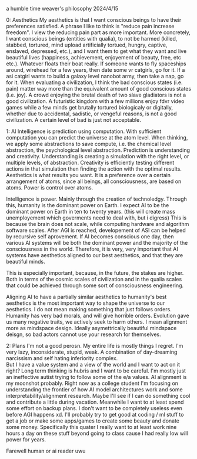 a humble time weaver's philosophy
2024/4/15

0: Aesthetics 
My aesthetics is that I want conscious beings to have their preferences satisfied. 
A phrase I like to think is "reduce pain increase freedom". I view the reducing pain part as more important. 
More concretely, I want conscious beings (entities with qualia), to not be harmed (killed, stabbed, tortured, mind upload artificially tortued, hungry, captive, enslaved, depressed, etc.),
and I want them to get what they want and live beautiful lives (happiness, achievement, enjoyement of beauty, free, etc etc.). Whatever floats their boat really. If someone wants to fly
spaceships around, wirehead for a few years, then date some vr catgirls, go for it. If a asi catgirl wants to build a galaxy level nanobot army, then take a nap, go for it. 
When evaluating a civilization, I think the bad conscious states (i.e. pain) matter way more than the equivalent amount of good conscious states (i.e. joy). A crowd enjoying the brutal death of two slave 
gladiators is not a good civilization. A futuristic kingdom with a few millions enjoy fdvr video games while a few minds get brutally tortured biologicaly or digitally, whether due to accidental, 
sadistic, or vengeful reasons, is not a good civilization.
A certain level of bad is just not acceptable. 

1: AI
Intelligence is prediction using computation. With sufficient computation you can predict the universe at the atom level. When thinking, we apply some abstractions to save compute, 
i.e. the chemical level abstraction, the psychological level abstraction. Prediction is understanding and creativity. Understanding is creating a simulation with the right
level, or multiple levels, of abstraction. Creativity is efficiently testing different actions in that simulation then finding the action with the optimal results. 
Aesthetics is what results you want. It is a preference over a certain arrangement of atoms, since all beings, all consciousness, are based on atoms. Power is control over atoms. 

Intelligence is power. Mainly through the creation of technoledgy. Through this, humanity is the dominant power on Earth. I expect AI to be the dominant power on Earth in ten to twenty years.
(this will create mass unemployement which goverments need to deal with, but i digress)
This is because the brain does not scale, while computing hardware and algorithm software scales. After AGI is reached, developement of ASI can be helped by recursive self aprovement. 
If AI becomes conscious one day, then various AI systems will be both the dominant power and the majority of the consciousness in the world.
Therefore, it is very, very important that AI systems have aesthetics aligned to our best aesthetics, and that they are beautiful minds. 

This is especially important, because, in the future, the stakes are higher. Both in terms of the cosmic scales of civilization and in the qualia scales that could be achieved through
some sort of consciousness engineering. 

Aligning AI to have a partially similar aesthetics to humanity's best aesthetics is the most important way to shape the universe to our aesthetics. I do not mean making something that just follows orders. 
Humanity has very bad morals, and will give horrible orders. Evolution gave us many negative traits, we actively seek to harm others. I mean alignment more as mindspace design. Ideally asymettrically
beautiful mindspace deisgn, so bad actors cannot use your research for themselves. 

2: Plans
I'm not a good perosn. My entire life is mostly things I regret. I'm very lazy, inconsiderate, stupid, weak. A combination of day-dreaming narcissism and self hating inferiority complex.  
But I have a value system and a view of the world and I want to act on it right? Long term thinking is hubris and I want to be careful. I'm mostly just an ineffective autist trying to follow some of the e/a values.
AI alignment is my moonshot probably. Right now as a college student I'm focusing on understanding the frontier of how AI model architectures work and some interpretability/alignment research. Maybe I'll see if I
can do something cool and contribute a little during vacation. 
Meanwhile I want to at least spend some effort on backup plans. I don't want to be completely useless even before AGI happens xd. I'll probably try to get good at coding / ml stuff to get a job or make some apps/games to
create some beauty and donate some money. Specifically this quater I really want to at least work nine hours a day on these stuff beyond going to class cause I had really low will power for years.

Farewell human or ai reader uwu
